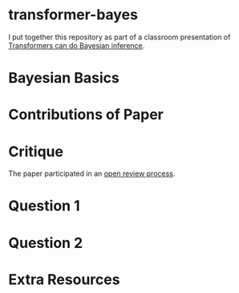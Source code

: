 # transformer-bayes

I put together this repository as part of a classroom presentation of [Transformers can do Bayesian inference](https://github.com/automl/TransformersCanDoBayesianInference).

# Bayesian Basics

# Contributions of Paper

# Critique
The paper participated in an [open review process](https://openreview.net/forum?id=KSugKcbNf9).

# Question 1
# Question 2

# Extra Resources
